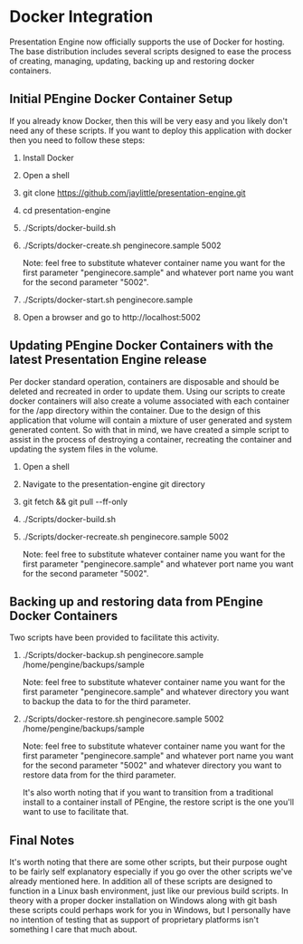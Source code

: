 # Docker Integration

Presentation Engine now officially supports the use of Docker for hosting.  The base distribution includes several scripts designed to ease the process of creating, managing, updating, backing up and restoring docker containers.

## Initial PEngine Docker Container Setup

If you already know Docker, then this will be very easy and you likely don't need any of these scripts.  If you want to deploy this application with docker then you need to follow these steps:

1. Install Docker

2. Open a shell

3. git clone https://github.com/jaylittle/presentation-engine.git

4. cd presentation-engine

5. ./Scripts/docker-build.sh

6. ./Scripts/docker-create.sh penginecore.sample 5002
   
    Note: feel free to substitute whatever container name you want for the first parameter "penginecore.sample" and whatever port name you want for the second parameter "5002".

7. ./Scripts/docker-start.sh penginecore.sample

8. Open a browser and go to http://localhost:5002

## Updating PEngine Docker Containers with the latest Presentation Engine release

Per docker standard operation, containers are disposable and should be deleted and recreated in order to update them.  Using our scripts to create docker containers will also create a volume associated with each container for the /app directory within the container.  Due to the design of this application that volume will contain a mixture of user generated and system generated content.  So with that in mind, we have created a simple script to assist in the process of destroying a container, recreating the container and updating the system files in the volume.

1. Open a shell

2. Navigate to the presentation-engine git directory

3. git fetch && git pull --ff-only

4. ./Scripts/docker-build.sh

5. ./Scripts/docker-recreate.sh penginecore.sample 5002

    Note: feel free to substitute whatever container name you want for the first parameter "penginecore.sample" and whatever port name you want for the second parameter "5002".

## Backing up and restoring data from PEngine Docker Containers

Two scripts have been provided to facilitate this activity.  

1. ./Scripts/docker-backup.sh penginecore.sample /home/pengine/backups/sample

    Note: feel free to substitute whatever container name you want for the first parameter "penginecore.sample" and whatever directory you want to backup the data to for the third parameter.

2. ./Scripts/docker-restore.sh penginecore.sample 5002 /home/pengine/backups/sample

    Note: feel free to substitute whatever container name you want for the first parameter "penginecore.sample" and whatever port name you want for the second parameter "5002" and whatever directory you want to restore data from for the third parameter.

    It's also worth noting that if you want to transition from a traditional install to a container install of PEngine, the restore script is the one you'll want to use to facilitate that.

## Final Notes

It's worth noting that there are some other scripts, but their purpose ought to be fairly self explanatory especially if you go over the other scripts we've already mentioned here.  In addition all of these scripts are designed to function in a Linux bash environment, just like our previous build scripts.  In theory with a proper docker installation on Windows along with git bash these scripts could perhaps work for you in Windows, but I personally have no intention of testing that as support of proprietary platforms isn't something I care that much about.